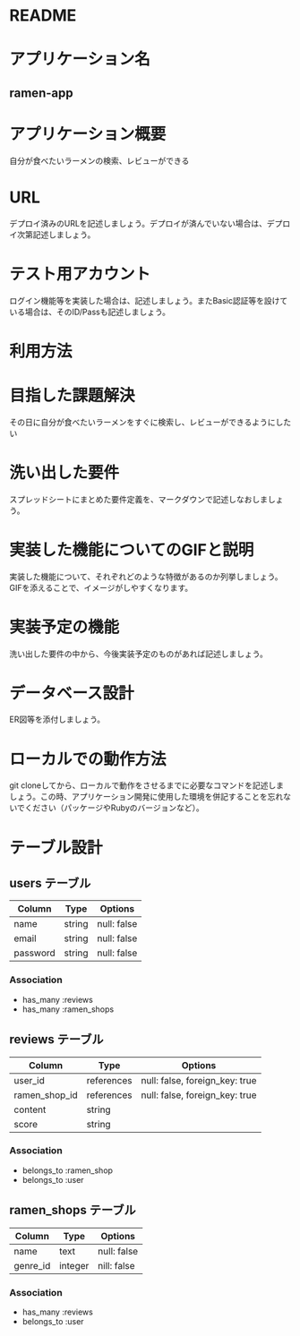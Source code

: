 # README

# アプリケーション名
## ramen-app
# アプリケーション概要 
自分が食べたいラーメンの検索、レビューができる
# URL
デプロイ済みのURLを記述しましょう。デプロイが済んでいない場合は、デプロイ次第記述しましょう。
# テスト用アカウント
ログイン機能等を実装した場合は、記述しましょう。またBasic認証等を設けている場合は、そのID/Passも記述しましょう。
# 利用方法

# 目指した課題解決
その日に自分が食べたいラーメンをすぐに検索し、レビューができるようにしたい
# 洗い出した要件
スプレッドシートにまとめた要件定義を、マークダウンで記述しなおしましょう。
# 実装した機能についてのGIFと説明
実装した機能について、それぞれどのような特徴があるのか列挙しましょう。GIFを添えることで、イメージがしやすくなります。
# 実装予定の機能
洗い出した要件の中から、今後実装予定のものがあれば記述しましょう。
# データベース設計
ER図等を添付しましょう。
# ローカルでの動作方法
git cloneしてから、ローカルで動作をさせるまでに必要なコマンドを記述しましょう。この時、アプリケーション開発に使用した環境を併記することを忘れないでください（パッケージやRubyのバージョンなど）。

# テーブル設計

## users テーブル

| Column   | Type   | Options     |
| -------- | ------ | ----------- |
| name     | string | null: false |
| email    | string | null: false |
| password | string | null: false |

### Association

- has_many :reviews
- has_many :ramen_shops


## reviews テーブル

| Column | Type   | Options     |
| ------ | ------ | ----------- |
| user_id | references | null: false, foreign_key: true |
| ramen_shop_id | references | null: false, foreign_key: true |
|content|string|
|score| string|

### Association

- belongs_to :ramen_shop
- belongs_to :user

## ramen_shops テーブル

| Column | Type       | Options                        |
| ------ | ---------- | ------------------------------ |
| name | text | null: false |
| genre_id | integer | nill: false |

### Association

- has_many :reviews
- belongs_to :user
